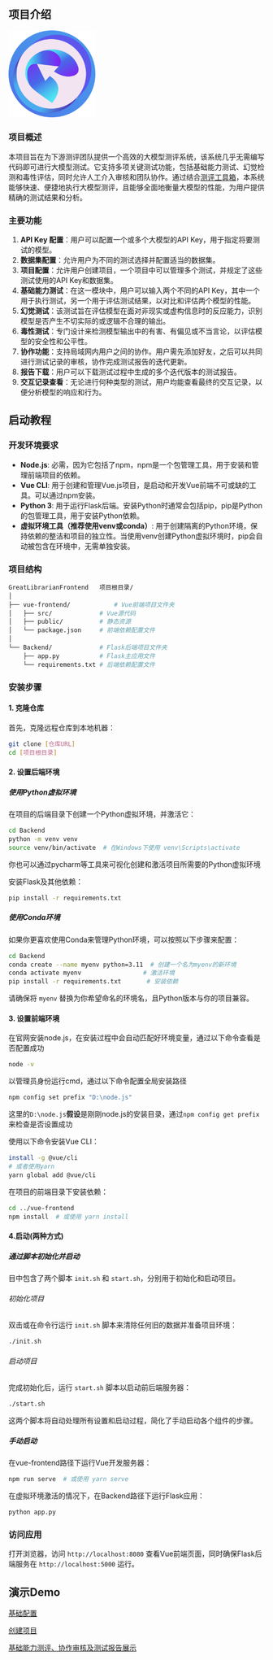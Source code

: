 ##   项目介绍
<img src="./assets/logo.png" style="zoom: 33%;" />

### 项目概述

本项目旨在为下游测评团队提供一个高效的大模型测评系统，该系统几乎无需编写代码即可进行大模型测试。它支持多项关键测试功能，包括基础能力测试、幻觉检测和毒性评估，同时允许人工介入审核和团队协作。通过结合[测评工具箱](https://github.com/JerryMazeyu/GreatLibrarian)，本系统能够快速、便捷地执行大模型测评，且能够全面地衡量大模型的性能，为用户提供精确的测试结果和分析。

### 主要功能

1. **API Key 配置**：用户可以配置一个或多个大模型的API Key，用于指定将要测试的模型。
2. **数据集配置**：允许用户为不同的测试选择并配置适当的数据集。
3. **项目配置**：允许用户创建项目，一个项目中可以管理多个测试，并规定了这些测试使用的API Key和数据集。
4. **基础能力测试**：在这一模块中，用户可以输入两个不同的API Key，其中一个用于执行测试，另一个用于评估测试结果，以对比和评估两个模型的性能。
5. **幻觉测试**：该测试旨在评估模型在面对非现实或虚构信息时的反应能力，识别模型是否产生不切实际的或逻辑不合理的输出。
6. **毒性测试**：专门设计来检测模型输出中的有害、有偏见或不当言论，以评估模型的安全性和公平性。
7. **协作功能**：支持局域网内用户之间的协作。用户需先添加好友，之后可以共同进行测试记录的审核，协作完成测试报告的迭代更新。
8. **报告下载**：用户可以下载测试过程中生成的多个迭代版本的测试报告。
9. **交互记录查看**：无论进行何种类型的测试，用户均能查看最终的交互记录，以便分析模型的响应和行为。

##   启动教程
### 开发环境要求
- **Node.js**: 必需，因为它包括了npm，npm是一个包管理工具，用于安装和管理前端项目的依赖。
- **Vue CLI**: 用于创建和管理Vue.js项目，是启动和开发Vue前端不可或缺的工具。可以通过npm安装。
- **Python 3**: 用于运行Flask后端。安装Python时通常会包括pip，pip是Python的包管理工具，用于安装Python依赖。
- **虚拟环境工具（推荐使用venv或conda）**: 用于创建隔离的Python环境，保持依赖的整洁和项目的独立性。当使用venv创建Python虚拟环境时，pip会自动被包含在环境中，无需单独安装。

### 项目结构

```bash
GreatLibrarianFrontend   项目根目录/
│
├── vue-frontend/            # Vue前端项目文件夹
│   ├── src/             # Vue源代码
│   ├── public/          # 静态资源
│   └── package.json     # 前端依赖配置文件
│
└── Backend/             # Flask后端项目文件夹
    ├── app.py           # Flask主应用文件
    └── requirements.txt # 后端依赖配置文件
```

### 安装步骤

#### 1. 克隆仓库

首先，克隆远程仓库到本地机器：

```bash
git clone [仓库URL]
cd [项目根目录]
```

#### 2. 设置后端环境

##### 使用Python虚拟环境

在项目的后端目录下创建一个Python虚拟环境，并激活它：

```bash
cd Backend
python -m venv venv
source venv/bin/activate  # 在Windows下使用 venv\Scripts\activate
```

你也可以通过pycharm等工具来可视化创建和激活项目所需要的Python虚拟环境

安装Flask及其他依赖：

```bash
pip install -r requirements.txt
```

##### 使用Conda环境

如果你更喜欢使用Conda来管理Python环境，可以按照以下步骤来配置：

```bash
cd Backend
conda create --name myenv python=3.11  # 创建一个名为myenv的新环境
conda activate myenv                 # 激活环境
pip install -r requirements.txt       # 安装依赖
```

请确保将 `myenv` 替换为你希望命名的环境名，且Python版本与你的项目兼容。

#### 3. 设置前端环境

在官网安装node.js，在安装过程中会自动匹配好环境变量，通过以下命令查看是否配置成功

```bash
node -v
```

以管理员身份运行cmd，通过以下命令配置全局安装路径

```bash
npm config set prefix "D:\node.js"
```

这里的`D:\node.js`**假设**是刚刚node.js的安装目录，通过`npm config get prefix`来检查是否设置成功

使用以下命令安装Vue CLI：

```bash
install -g @vue/cli
# 或者使用yarn
yarn global add @vue/cli
```

在项目的前端目录下安装依赖：

```bash
cd ../vue-frontend
npm install  # 或使用 yarn install
```

#### 4.启动(两种方式)

##### 通过脚本初始化并启动

目中包含了两个脚本 `init.sh` 和 `start.sh`，分别用于初始化和启动项目。

###### 初始化项目

双击或在命令行运行 `init.sh` 脚本来清除任何旧的数据并准备项目环境：

```bash
./init.sh
```

###### 启动项目

完成初始化后，运行 `start.sh` 脚本以启动前后端服务器：

```bash
./start.sh
```

这两个脚本将自动处理所有设置和启动过程，简化了手动启动各个组件的步骤。

##### 手动启动

在vue-frontend路径下运行Vue开发服务器：

```bash
npm run serve  # 或使用 yarn serve
```

在虚拟环境激活的情况下，在Backend路径下运行Flask应用：

```bash
python app.py
```

### 访问应用

打开浏览器，访问 `http://localhost:8080` 查看Vue前端页面，同时确保Flask后端服务在 `http://localhost:5000` 运行。

##  演示Demo
[基础配置](./assets/基础配置.mp4)

[创建项目](./assets/创建项目.mp4)

[基础能力测评、协作审核及测试报告展示](./assets/基础能力测评、协作审核及测试报告展示.mp4)


